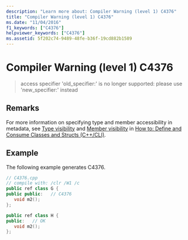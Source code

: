 ```yaml
---
description: "Learn more about: Compiler Warning (level 1) C4376"
title: "Compiler Warning (level 1) C4376"
ms.date: "11/04/2016"
f1_keywords: ["C4376"]
helpviewer_keywords: ["C4376"]
ms.assetid: 5f202c74-9489-48fe-b36f-19cd882b1589
---
```

# Compiler Warning (level 1) C4376

> access specifier 'old_specifier:' is no longer supported: please use 'new_specifier:' instead

## Remarks

For more information on specifying type and member accessibility in metadata, see [Type visibility](../../dotnet/how-to-define-and-consume-classes-and-structs-cpp-cli.md#BKMK_Type_visibility) and [Member visibility](../../dotnet/how-to-define-and-consume-classes-and-structs-cpp-cli.md#BKMK_Member_visibility) in [How to: Define and Consume Classes and Structs (C++/CLI)](../../dotnet/how-to-define-and-consume-classes-and-structs-cpp-cli.md).

## Example

The following example generates C4376.

```cpp
// C4376.cpp
// compile with: /clr /W1 /c
public ref class G {
public public:   // C4376
   void m2();
};

public ref class H {
public:   // OK
   void m2();
};
```
